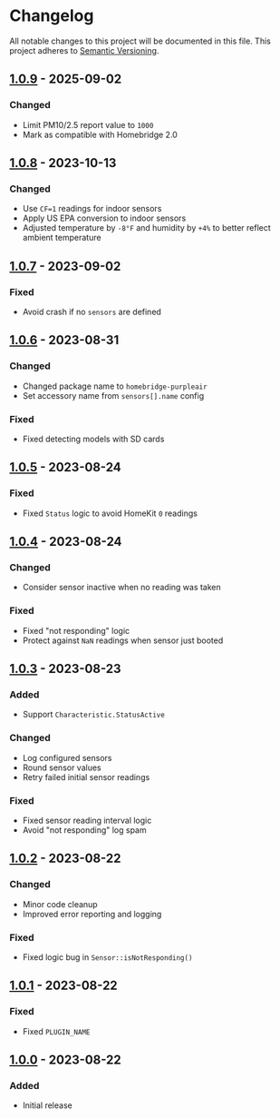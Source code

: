 # Changelog

All notable changes to this project will be documented in this file.
This project adheres to [Semantic Versioning](https://semver.org/spec/v2.0.0.html).

## [1.0.9] - 2025-09-02
### Changed
- Limit PM10/2.5 report value to `1000`
- Mark as compatible with Homebridge 2.0

## [1.0.8] - 2023-10-13
### Changed
- Use `CF=1` readings for indoor sensors
- Apply US EPA conversion to indoor sensors
- Adjusted temperature by `-8°F` and humidity by `+4%` to better reflect ambient temperature

## [1.0.7] - 2023-09-02
### Fixed
- Avoid crash if no `sensors` are defined

## [1.0.6] - 2023-08-31
### Changed
- Changed package name to `homebridge-purpleair`
- Set accessory name from `sensors[].name` config

### Fixed
- Fixed detecting models with SD cards

## [1.0.5] - 2023-08-24
### Fixed
- Fixed `Status` logic to avoid HomeKit `0` readings

## [1.0.4] - 2023-08-24
### Changed
- Consider sensor inactive when no reading was taken

### Fixed
- Fixed "not responding" logic
- Protect against `NaN` readings when sensor just booted

## [1.0.3] - 2023-08-23
### Added
- Support `Characteristic.StatusActive`

### Changed
- Log configured sensors
- Round sensor values
- Retry failed initial sensor readings

### Fixed
- Fixed sensor reading interval logic
- Avoid "not responding" log spam

## [1.0.2] - 2023-08-22
### Changed
- Minor code cleanup
- Improved error reporting and logging

### Fixed
- Fixed logic bug in `Sensor::isNotResponding()`

## [1.0.1] - 2023-08-22
### Fixed
- Fixed `PLUGIN_NAME`

## [1.0.0] - 2023-08-22
### Added
- Initial release

[unreleased]: https://github.com/tillkruss/homebridge-purpleair/compare/v1.0.9...HEAD
[1.0.9]: https://github.com/tillkruss/homebridge-purpleair/compare/v1.0.8...v1.0.9
[1.0.8]: https://github.com/tillkruss/homebridge-purpleair/compare/v1.0.7...v1.0.8
[1.0.7]: https://github.com/tillkruss/homebridge-purpleair/compare/v1.0.6...v1.0.7
[1.0.6]: https://github.com/tillkruss/homebridge-purpleair/compare/v1.0.5...v1.0.6
[1.0.5]: https://github.com/tillkruss/homebridge-purpleair/compare/v1.0.4...v1.0.5
[1.0.4]: https://github.com/tillkruss/homebridge-purpleair/compare/v1.0.3...v1.0.4
[1.0.3]: https://github.com/tillkruss/homebridge-purpleair/compare/v1.0.2...v1.0.3
[1.0.2]: https://github.com/tillkruss/homebridge-purpleair/compare/v1.0.1...v1.0.2
[1.0.1]: https://github.com/tillkruss/homebridge-purpleair/compare/v1.0.0...v1.0.1
[1.0.0]: https://github.com/tillkruss/homebridge-purpleair/releases/tag/v1.0.0
